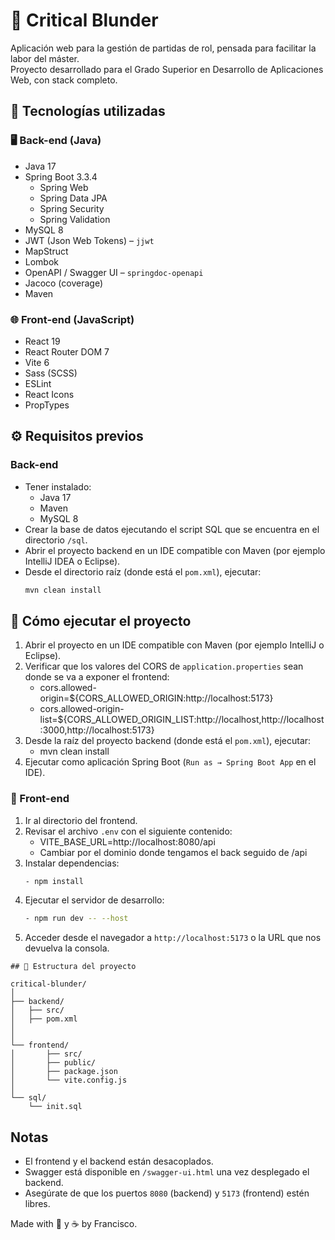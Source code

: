 # 🎲 Critical Blunder

Aplicación web para la gestión de partidas de rol, pensada para facilitar la labor del máster.  
Proyecto desarrollado para el Grado Superior en Desarrollo de Aplicaciones Web, con stack completo.

## 🧰 Tecnologías utilizadas

### 🖥️ Back-end (Java)
- Java 17
- Spring Boot 3.3.4
  - Spring Web
  - Spring Data JPA
  - Spring Security
  - Spring Validation
- MySQL 8
- JWT (Json Web Tokens) – `jjwt`
- MapStruct
- Lombok
- OpenAPI / Swagger UI – `springdoc-openapi`
- Jacoco (coverage)
- Maven

### 🌐 Front-end (JavaScript)
- React 19
- React Router DOM 7
- Vite 6
- Sass (SCSS)
- ESLint
- React Icons
- PropTypes

## ⚙️ Requisitos previos

### Back-end
- Tener instalado:
  - Java 17
  - Maven
  - MySQL 8
- Crear la base de datos ejecutando el script SQL que se encuentra en el directorio `/sql`.
- Abrir el proyecto backend en un IDE compatible con Maven (por ejemplo IntelliJ IDEA o Eclipse).
- Desde el directorio raíz (donde está el `pom.xml`), ejecutar:
  ```bash
  mvn clean install

## 🚜 Cómo ejecutar el proyecto

1. Abrir el proyecto en un IDE compatible con Maven (por ejemplo IntelliJ o Eclipse).
2. Verificar que los valores del CORS de `application.properties` sean donde se va a exponer el frontend:
    - cors.allowed-origin=${CORS_ALLOWED_ORIGIN:http://localhost:5173} 
    - cors.allowed-origin-list=${CORS_ALLOWED_ORIGIN_LIST:http://localhost,http://localhost:3000,http://localhost:5173}
3. Desde la raíz del proyecto backend (donde está el `pom.xml`), ejecutar:
    - mvn clean install
4. Ejecutar como aplicación Spring Boot (`Run as → Spring Boot App` en el IDE).

### 🌼 Front-end

1. Ir al directorio del frontend.
2. Revisar el archivo `.env` con el siguiente contenido:
    - VITE_BASE_URL=http://localhost:8080/api 
    - Cambiar por el dominio donde tengamos el back seguido de /api
3. Instalar dependencias:
     ```bash
    - npm install
5. Ejecutar el servidor de desarrollo:
     ```bash
    - npm run dev -- --host
6. Acceder desde el navegador a `http://localhost:5173` o la URL que nos devuelva la consola.

```
## 📁 Estructura del proyecto

critical-blunder/
│
├── backend/
│   ├── src/
│   ├── pom.xml
│
│
└── frontend/
│       ├── src/
│       ├── public/
│       ├── package.json
│       └── vite.config.js
│   
└── sql/
    └── init.sql
```

## Notas

- El frontend y el backend están desacoplados.
- Swagger está disponible en `/swagger-ui.html` una vez desplegado el backend.
- Asegúrate de que los puertos `8080` (backend) y `5173` (frontend) estén libres.

Made with 🧠 y ☕️ by Francisco.

